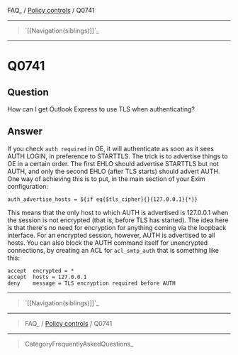 FAQ\_ / [Policy controls](FAQ/Policy_controls) / Q0741

* * * * *

> \`[[Navigation(siblings)]]\`\_

* * * * *

Q0741
=====

Question
--------

How can I get Outlook Express to use TLS when authenticating?

Answer
------

If you check `auth required` in OE, it will authenticate as soon as it
sees AUTH LOGIN, in preference to STARTTLS. The trick is to advertise
things to OE in a certain order. The first EHLO should advertise
STARTTLS but not AUTH, and only the second EHLO (after TLS starts)
should advert AUTH. One way of achieving this is to put, in the main
section of your Exim configuration:

    auth_advertise_hosts = ${if eq{$tls_cipher}{}{127.0.0.1}{*}}

This means that the only host to which AUTH is advertised is 127.0.0.1
when the session is not encrypted (that is, before TLS has started). The
idea here is that there's no need for encryption for anything coming via
the loopback interface. For an encrypted session, however, AUTH is
advertised to all hosts. You can also block the AUTH command itself for
unencrypted connections, by creating an ACL for `acl_smtp_auth` that is
something like this:

    accept  encrypted = *
    accept  hosts = 127.0.0.1
    deny    message = TLS encryption required before AUTH

* * * * *

> \`[[Navigation(siblings)]]\`\_

* * * * *

> FAQ\_ / [Policy controls](FAQ/Policy_controls) / Q0741

* * * * *

> CategoryFrequentlyAskedQuestions\_
